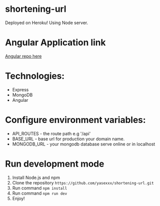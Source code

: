 # shortening-url

Deployed on Heroku! Using Node server.

# Angular Application link
 [Angular repo here](https://github.com/yasexxx/shorteningurl-angular)

# Technologies:
* Express
* MongoDB
* Angular

# Configure environment variables:
* API_ROUTES - the route path e.g '/api'
* BASE_URL - base url for production your domain name.
* MONGODB_URL - your mongodb database serve online or in localhost

# Run development mode
1. Install Node.js and npm
2. Clone the repository `https://github.com/yasexxx/shortening-url.git`
3. Run command `npm install`
4. Run command `npm run dev`
5. Enjoy!



